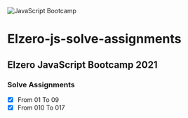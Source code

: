 ![JavaScript Bootcamp](https://elzero.org/js.png)

# Elzero-js-solve-assignments
## Elzero JavaScript Bootcamp 2021

### Solve Assignments
- [x] From 01 To 09 
- [x] From 010 To 017 
